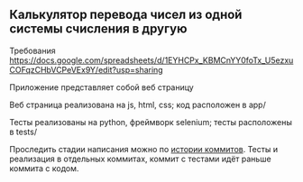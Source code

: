 ## Калькулятор перевода чисел из одной системы счисления в другую

Требования https://docs.google.com/spreadsheets/d/1EYHCPx_KBMCnYY0foTx_U5ezxuCOFqzCHbVCPeVEx9Y/edit?usp=sharing

Приложение представляет собой веб страницу

Веб страница реализована на js, html, css; код расположен в app/

Тесты реализованы на python, фреймворк selenium; тесты расположены в tests/

Проследить стадии написания можно по [истории коммитов](https://github.com/chalex2k/numeral_system_calculator/commits/master/). Тесты и реализация в отдельных коммитах, коммит с тестами идёт раньше коммита с кодом.
